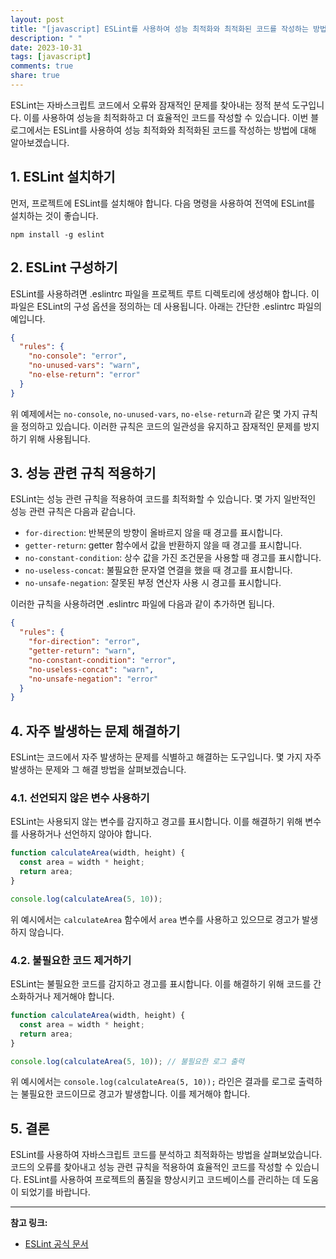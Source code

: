 ```yaml
---
layout: post
title: "[javascript] ESLint를 사용하여 성능 최적화와 최적화된 코드를 작성하는 방법"
description: " "
date: 2023-10-31
tags: [javascript]
comments: true
share: true
---
```


ESLint는 자바스크립트 코드에서 오류와 잠재적인 문제를 찾아내는 정적 분석 도구입니다. 이를 사용하여 성능을 최적화하고 더 효율적인 코드를 작성할 수 있습니다. 이번 블로그에서는 ESLint를 사용하여 성능 최적화와 최적화된 코드를 작성하는 방법에 대해 알아보겠습니다.

## 1. ESLint 설치하기

먼저, 프로젝트에 ESLint를 설치해야 합니다. 다음 명령을 사용하여 전역에 ESLint를 설치하는 것이 좋습니다.

```shell
npm install -g eslint
```

## 2. ESLint 구성하기

ESLint를 사용하려면 .eslintrc 파일을 프로젝트 루트 디렉토리에 생성해야 합니다. 이 파일은 ESLint의 구성 옵션을 정의하는 데 사용됩니다. 아래는 간단한 .eslintrc 파일의 예입니다.

```json
{
  "rules": {
    "no-console": "error",
    "no-unused-vars": "warn",
    "no-else-return": "error"
  }
}
```

위 예제에서는 `no-console`, `no-unused-vars`, `no-else-return`과 같은 몇 가지 규칙을 정의하고 있습니다. 이러한 규칙은 코드의 일관성을 유지하고 잠재적인 문제를 방지하기 위해 사용됩니다.

## 3. 성능 관련 규칙 적용하기

ESLint는 성능 관련 규칙을 적용하여 코드를 최적화할 수 있습니다. 몇 가지 일반적인 성능 관련 규칙은 다음과 같습니다.

- `for-direction`: 반복문의 방향이 올바르지 않을 때 경고를 표시합니다.
- `getter-return`: getter 함수에서 값을 반환하지 않을 때 경고를 표시합니다.
- `no-constant-condition`: 상수 값을 가진 조건문을 사용할 때 경고를 표시합니다.
- `no-useless-concat`: 불필요한 문자열 연결을 했을 때 경고를 표시합니다.
- `no-unsafe-negation`: 잘못된 부정 연산자 사용 시 경고를 표시합니다.

이러한 규칙을 사용하려면 .eslintrc 파일에 다음과 같이 추가하면 됩니다.

```json
{
  "rules": {
    "for-direction": "error",
    "getter-return": "warn",
    "no-constant-condition": "error",
    "no-useless-concat": "warn",
    "no-unsafe-negation": "error"
  }
}
```

## 4. 자주 발생하는 문제 해결하기

ESLint는 코드에서 자주 발생하는 문제를 식별하고 해결하는 도구입니다. 몇 가지 자주 발생하는 문제와 그 해결 방법을 살펴보겠습니다.

### 4.1. 선언되지 않은 변수 사용하기

ESLint는 사용되지 않는 변수를 감지하고 경고를 표시합니다. 이를 해결하기 위해 변수를 사용하거나 선언하지 않아야 합니다.

```javascript
function calculateArea(width, height) {
  const area = width * height;
  return area;
}

console.log(calculateArea(5, 10));
```

위 예시에서는 `calculateArea` 함수에서 `area` 변수를 사용하고 있으므로 경고가 발생하지 않습니다.

### 4.2. 불필요한 코드 제거하기

ESLint는 불필요한 코드를 감지하고 경고를 표시합니다. 이를 해결하기 위해 코드를 간소화하거나 제거해야 합니다.

```javascript
function calculateArea(width, height) {
  const area = width * height;
  return area;
}

console.log(calculateArea(5, 10)); // 불필요한 로그 출력
```

위 예시에서는 `console.log(calculateArea(5, 10));` 라인은 결과를 로그로 출력하는 불필요한 코드이므로 경고가 발생합니다. 이를 제거해야 합니다.

## 5. 결론

ESLint를 사용하여 자바스크립트 코드를 분석하고 최적화하는 방법을 살펴보았습니다. 코드의 오류를 찾아내고 성능 관련 규칙을 적용하여 효율적인 코드를 작성할 수 있습니다. ESLint를 사용하여 프로젝트의 품질을 향상시키고 코드베이스를 관리하는 데 도움이 되었기를 바랍니다.

---

**참고 링크:**

- [ESLint 공식 문서](https://eslint.org/docs/user-guide/getting-started)